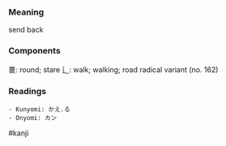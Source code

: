 ### Meaning

send back

### Components

睘: round; stare 辶: walk; walking; road radical variant (no. 162)

### Readings

```
- Kunyomi: かえ.る
- Onyomi: カン
```

#kanji